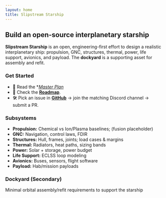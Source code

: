 ```yaml
---
layout: home
title: Slipstream Starship
---
```


## Build an open-source interplanetary starship

**Slipstream Starship** is an open, engineering-first effort to design a realistic interplanetary ship: propulsion, GNC, structures, thermal, power, life support, avionics, and payload. The **dockyard** is a supporting asset for assembly and refit.

### Get Started
- 📄 Read the **[Master Plan](./Slipstream%20-%20Master%20Plan.docx)* 
- 🧭 Check the **[Roadmap](./ROADMAP.md)**.
- 🛠️ Pick an issue in **[GitHub](https://github.com/blarter4/Slipstream-Starship)** → join the matching Discord channel → submit a PR.

### Subsystems
- **Propulsion:** Chemical vs Ion/Plasma baselines; (fusion placeholder)
- **GNC:** Navigation, control laws, FDIR
- **Structures:** Hull, frames, joints; load cases & margins
- **Thermal:** Radiators, heat paths, sizing bands
- **Power:** Solar + storage, power budget
- **Life Support:** ECLSS loop modeling
- **Avionics:** Buses, sensors, flight software
- **Payload:** Hab/mission payloads

### Dockyard (Secondary)
Minimal orbital assembly/refit requirements to support the starship

